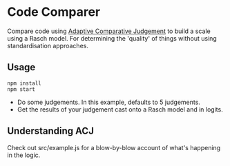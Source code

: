 # Code Comparer

Compare code using [Adaptive Comparative Judgement](https://en.wikipedia.org/wiki/Adaptive_comparative_judgement) to build a scale using a Rasch model. For determining the 'quality' of things without using standardisation approaches.

## Usage

```
npm install
npm start
```

- Do some judgements. In this example, defaults to 5 judgements.
- Get the results of your judgement cast onto a Rasch model and in logits.

## Understanding ACJ

Check out src/example.js for a blow-by-blow account of what's happening in the logic.